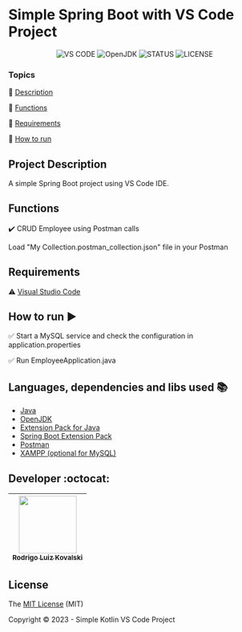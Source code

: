 <h1>Simple Spring Boot with VS Code Project</h1> 

<p align="center">
  <img src="https://img.shields.io/badge/VS%20CODE-IDE-green?style=flat&logo=visual-studio-code" alt="VS CODE" />
  <img src="https://img.shields.io/badge/OpenJDK-jdk--21.0.1.12-orange?style=flat&logo=openjdk" alt="OpenJDK" />
  <img src="https://img.shields.io/badge/STATUS-complete-green?style=flat" alt="STATUS" />
  <img src="https://img.shields.io/badge/LICENSE-MIT-green?style=flat" alt="LICENSE" />
</p>

### Topics 

:small_blue_diamond: [Description](#project-description)

:small_blue_diamond: [Functions](#functions)

:small_blue_diamond: [Requirements](#requirements)

:small_blue_diamond: [How to run](#how-to-run-arrow_forward)


## Project Description 

<p align="justify">
  A simple Spring Boot project using VS Code IDE. 
</p>

## Functions

:heavy_check_mark: CRUD Employee using Postman calls

Load "My Collection.postman_collection.json" file in your Postman

## Requirements

:warning: [Visual Studio Code](https://code.visualstudio.com/download)


## How to run :arrow_forward:

:white_check_mark: Start a MySQL service and check the configuration in application.properties

:white_check_mark: Run EmployeeApplication.java


## Languages, dependencies and libs used :books:

- [Java](https://www.java.com/pt-BR/)
- [OpenJDK](https://learn.microsoft.com/en-us/java/openjdk/release-notes/)
- [Extension Pack for Java](https://marketplace.visualstudio.com/items?itemName=vscjava.vscode-java-pack)
- [Spring Boot Extension Pack](https://marketplace.visualstudio.com/items?itemName=vmware.vscode-boot-dev-pack)
- [Postman](https://www.postman.com/)
- [XAMPP (optional for MySQL)](https://www.apachefriends.org/pt_br/index.html)


## Developer :octocat:

| [<img src="https://avatars.githubusercontent.com/u/26410295?v=4" width=115><br><sub>Rodrigo Luiz Kovalski</sub>](https://github.com/rodrigolk22) |
| :---: |


## License 

The [MIT License]() (MIT)

Copyright :copyright: 2023 - Simple Kotlin VS Code Project